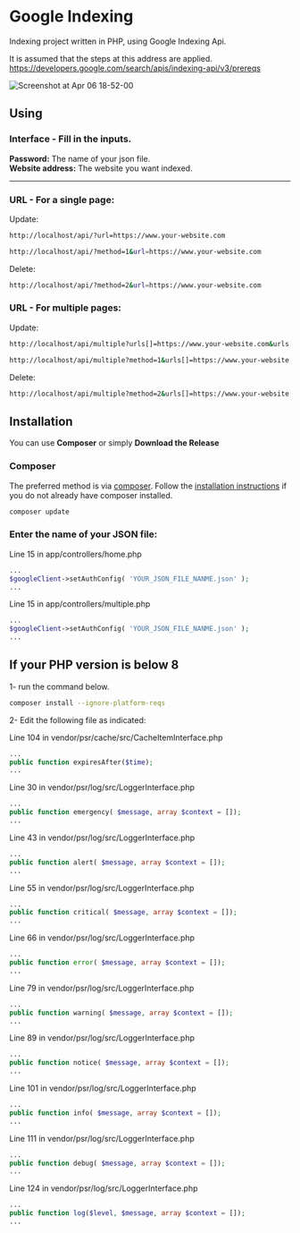 # Google Indexing
Indexing project written in PHP, using Google Indexing Api.

It is assumed that the steps at this address are applied.
https://developers.google.com/search/apis/indexing-api/v3/prereqs

<img alt="Screenshot at Apr 06 18-52-00" src="https://user-images.githubusercontent.com/34205493/162016138-5514515b-5af1-4039-8b3a-e1ac0d299183.png">



## Using ##

### Interface - Fill in the inputs. ###
<b>Password:</b> The name of your json file. <br>
<b>Website address:</b> The website you want indexed.

<hr>

### URL - For a single page: ###

Update:
```sh
http://localhost/api/?url=https://www.your-website.com
```
```sh
http://localhost/api/?method=1&url=https://www.your-website.com
```
Delete:
```sh
http://localhost/api/?method=2&url=https://www.your-website.com
```

### URL - For multiple pages: ###

Update:
```sh
http://localhost/api/multiple?urls[]=https://www.your-website.com&urls[]=https://www.your-website.com/contact
```
```sh
http://localhost/api/multiple?method=1&urls[]=https://www.your-website.com&urls[]=https://www.your-website.com/contact
```
Delete:
```sh
http://localhost/api/multiple?method=2&urls[]=https://www.your-website.com&urls[]=https://www.your-website.com/contact
```

## Installation ##

You can use **Composer** or simply **Download the Release**

### Composer

The preferred method is via [composer](https://getcomposer.org/). Follow the
[installation instructions](https://getcomposer.org/doc/00-intro.md) if you do not already have
composer installed.

```sh
composer update
```
### Enter the name of your JSON file:

Line 15 in app/controllers/home.php
```php
...
$googleClient->setAuthConfig( 'YOUR_JSON_FILE_NANME.json' );
...
```

Line 15 in app/controllers/multiple.php
```php
...
$googleClient->setAuthConfig( 'YOUR_JSON_FILE_NANME.json' );
...
```
## If your PHP version is below 8

1- run the command below.

```sh
composer install --ignore-platform-reqs
```

2- Edit the following file as indicated:

Line 104 in vendor/psr/cache/src/CacheItemInterface.php

```php
...
public function expiresAfter($time);
...
```

Line 30 in vendor/psr/log/src/LoggerInterface.php
```php
...
public function emergency( $message, array $context = []);
...
```

Line 43 in vendor/psr/log/src/LoggerInterface.php
```php
...
public function alert( $message, array $context = []);
...
```

Line 55 in vendor/psr/log/src/LoggerInterface.php
```php
...
public function critical( $message, array $context = []);
...
```

Line 66 in vendor/psr/log/src/LoggerInterface.php
```php
...
public function error( $message, array $context = []);
...
```

Line 79 in vendor/psr/log/src/LoggerInterface.php
```php
...
public function warning( $message, array $context = []);
...
```

Line 89 in vendor/psr/log/src/LoggerInterface.php
```php
...
public function notice( $message, array $context = []);
...
```

Line 101 in vendor/psr/log/src/LoggerInterface.php
```php
...
public function info( $message, array $context = []);
...
```

Line 111 in vendor/psr/log/src/LoggerInterface.php
```php
...
public function debug( $message, array $context = []);
...
```

Line 124 in vendor/psr/log/src/LoggerInterface.php
```php
...
public function log($level, $message, array $context = []);
...
```
